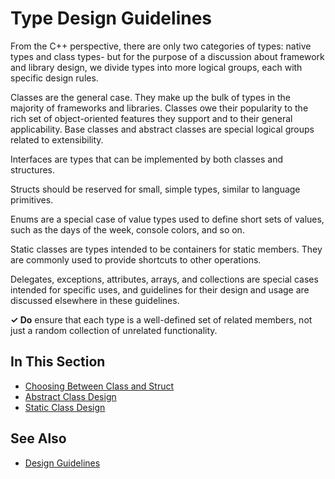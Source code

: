 # Type Design Guidelines

From the C++ perspective, there are only two categories of types: native types and class types- but for the purpose of
a discussion about framework and library design, we divide types into more logical groups, each with specific
design rules.

Classes are the general case. They make up the bulk of types in the majority of frameworks and
libraries. Classes owe their popularity to the rich set of object-oriented features they support and to their
general applicability. Base classes and abstract classes are special logical groups related to extensibility.

Interfaces are types that can be implemented by both classes and structures. 

Structs should be reserved for small, simple types, similar to language primitives.

Enums are a special case of value types used to define short sets of values, such as the days of the week, console
colors, and so on.

Static classes are types intended to be containers for static members. They are commonly used to provide shortcuts
to other operations.

Delegates, exceptions, attributes, arrays, and collections are special cases intended for specific uses, and
guidelines for their design and usage are discussed elsewhere in these guidelines.

**✓ Do** ensure that each type is a well-defined set of related members, not just a random collection of
unrelated functionality.

## In This Section

* [Choosing Between Class and Struct](choosing_between_class_and_struct.md)
* [Abstract Class Design](abstract_class_design.md)
* [Static Class Design](static_class_design.md)

## See Also

* [Design Guidelines](design_guidelines.md)